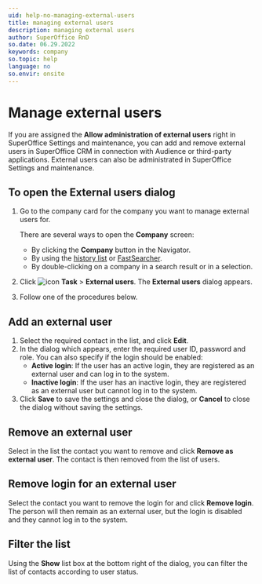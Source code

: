 ```yaml
---
uid: help-no-managing-external-users
title: managing external users
description: managing external users
author: SuperOffice RnD
so.date: 06.29.2022
keywords: company
so.topic: help
language: no
so.envir: onsite
---
```


# Manage external users

If you are assigned the **Allow administration of external users** right in SuperOffice Settings and maintenance, you can add and remove external users in SuperOffice CRM in connection with Audience or third-party applications. External users can also be administrated in SuperOffice Settings and maintenance.

## To open the External users dialog

1. Go to the company card for the company you want to manage external users for.

    There are several ways to open the **Company** screen:

    * By clicking the **Company** button in the Navigator.
    * By using the [history list][1] or [FastSearcher][2].
    * By double-clicking on a company in a search result or in a selection.

2. Click ![icon][img1] **Task** > **External users**. The **External users** dialog appears.

3. Follow one of the procedures below.

## Add an external user

1. Select the required contact in the list, and click **Edit**.
2. In the dialog which appears, enter the required user ID, password and role. You can also specify if the login should be enabled:
    * **Active login**: If the user has an active login, they are registered as an external user and can log in to the system.
    * **Inactive login**: If the user has an inactive login, they are registered as an external user but cannot log in to the system.
3. Click **Save** to save the settings and close the dialog, or **Cancel** to close the dialog without saving the settings.

## Remove an external user

Select in the list the contact you want to remove and click **Remove as external user**. The contact is then removed from the list of users.

## Remove login for an external user

Select the contact you want to remove the login for and click **Remove login**. The person will then remain as an external user, but the login is disabled and they cannot log in to the system.

## Filter the list

Using the **Show** list box at the bottom right of the dialog, you can filter the list of contacts according to user status.

<!-- Referenced links -->
[1]: ../../../search-options/learn/using-history-list.md
[2]: ../../../search-options/learn/using-fastsearcher.md

<!-- Referenced images -->
[img1]: ../../../../media/icons/btn-menu.png

